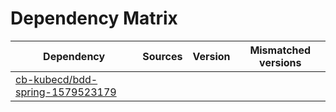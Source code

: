 # Dependency Matrix

Dependency | Sources | Version | Mismatched versions
---------- | ------- | ------- | -------------------
[cb-kubecd/bdd-spring-1579523179](https://github.com/cb-kubecd/bdd-spring-1579523179.git) |  | []() | 
